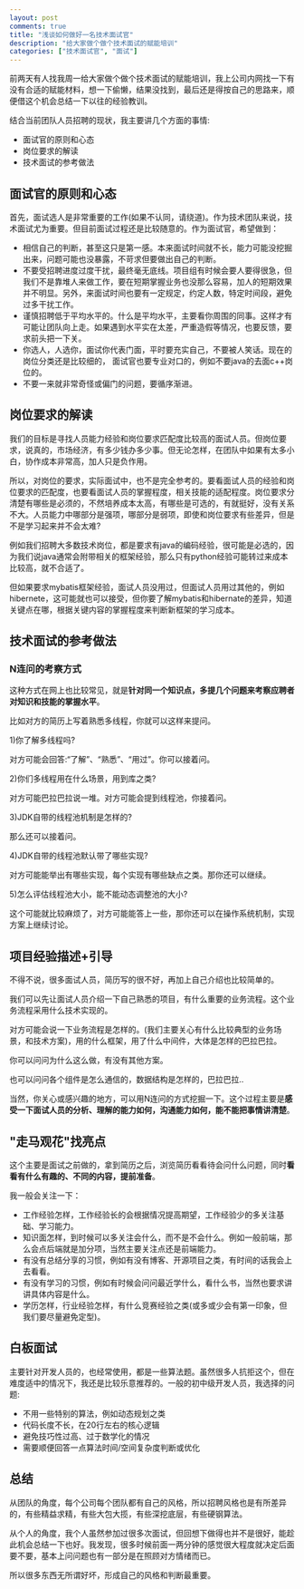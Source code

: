 ```yaml
---
layout: post
comments: true
title: "浅谈如何做好一名技术面试官"
description: "给大家做个做个技术面试的赋能培训"
categories: ["技术面试官", "面试"]
---
```


前两天有人找我周一给大家做个做个技术面试的赋能培训，我上公司内网找一下有没有合适的赋能材料，想一下偷懒，结果没找到，最后还是得按自己的思路来，顺便借这个机会总结一下以往的经验教训。

结合当前团队人员招聘的现状，我主要讲几个方面的事情:

- 面试官的原则和心态
- 岗位要求的解读
- 技术面试的参考做法

## 面试官的原则和心态

首先，面试选人是非常重要的工作(如果不认同，请绕道)。作为技术团队来说，技术面试尤为重要。但目前面试过程还是比较随意的。作为面试官，希望做到：

- 相信自己的判断，甚至这只是第一感。本来面试时间就不长，能力可能没挖掘出来，问题可能也没暴露，不苛求但要做出自己的判断。
- 不要受招聘进度过度干扰，最终毫无底线。项目组有时候会要人要得很急，但我们不是靠堆人来做工作，要在短期掌握业务也没那么容易，加人的短期效果并不明显。另外，来面试时间也要有一定规定，约定人数，特定时间段，避免过多干扰工作。
- 谨慎招聘低于平均水平的。什么是平均水平，主要看你周围的同事。这样才有可能让团队向上走。如果遇到水平实在太差，严重造假等情况，也要反馈，要求前头把一下关。
- 你选人，人选你，面试你代表门面，平时要充实自己，不要被人笑话。现在的岗位分类还是比较细的， 面试官也要专业对口的，例如不要java的去面c++岗位的。
- 不要一来就非常奇怪或偏门的问题，要循序渐进。

## 岗位要求的解读

我们的目标是寻找人员能力经验和岗位要求匹配度比较高的面试人员。但岗位要求，说真的，市场经济，有多少钱办多少事。但无论怎样，在团队中如果有太多小白，协作成本非常高，加人只是负作用。

所以，对岗位的要求，实际面试中，也不是完全参考的。要看面试人员的经验和岗位要求的匹配度，也要看面试人员的掌握程度，相关技能的适配程度。岗位要求分清楚有哪些是必须的，不然培养成本太高，有哪些是可选的，有就挺好，没有关系不大。人员能力中哪部分是强项，哪部分是弱项，即使和岗位要求有些差异，但是不是学习起来并不会太难?

例如我们招聘大多数技术岗位，都是要求有java的编码经验，很可能是必选的，因为我们说java通常会附带相关的框架经验，那么只有python经验可能转过来成本比较高，就不合适了。

但如果要求mybatis框架经验，面试人员没用过，但面试人员用过其他的，例如hibernete，这可能就也可以接受，但你要了解mybatis和hibernate的差异，知道关键点在哪，根据关键内容的掌握程度来判断新框架的学习成本。

## 技术面试的参考做法

### N连问的考察方式

这种方式在网上也比较常见，就是**针对同一个知识点，多提几个问题来考察应聘者对知识和技能的掌握水平**。

比如对方的简历上写着熟悉多线程，你就可以这样来提问。

1)你了解多线程吗?

对方可能会回答:“了解”、“熟悉”、“用过”。你可以接着问。

2)你们多线程用在什么场景，用到库之类?

对方可能巴拉巴拉说一堆。对方可能会提到线程池，你接着问。

3)JDK自带的线程池机制是怎样的?

那么还可以接着问。

4)JDK自带的线程池默认带了哪些实现?

对方可能能举出有哪些实现，每个实现有哪些缺点之类。那你还可以继续。

5)怎么评估线程池大小，能不能动态调整池的大小?

这个可能就比较麻烦了，对方可能能答上一些，那你还可以在操作系统机制，实现方案上继续讨论。

## 项目经验描述+引导

不得不说，很多面试人员，简历写的很不好，再加上自己介绍也比较简单的。

我们可以先让面试人员介绍一下自己熟悉的项目，有什么重要的业务流程。这个业务流程采用什么技术实现的。

对方可能会说一下业务流程是怎样的。(我们主要关心有什么比较典型的业务场景，和技术方案)，用的什么框架，用了什么中间件，大体是怎样的巴拉巴拉。

你可以问问为什么这么做，有没有其他方案。

也可以问问各个组件是怎么通信的，数据结构是怎样的，巴拉巴拉..

当然，你关心或感兴趣的地方，可以用N连问的方式挖掘一下。这个过程主要是**感受一下面试人员的分析、理解的能力如何，沟通能力如何，能不能把事情讲清楚**。

## "走马观花"找亮点

这个主要是面试之前做的，拿到简历之后，浏览简历看看待会问什么问题，同时**看看有什么有趣的、不同的内容，提前准备**。

我一般会关注一下：

- 工作经验怎样，工作经验长的会根据情况提高期望，工作经验少的多关注基础、学习能力。
- 知识面怎样，到时候可以多关注会什么，而不是不会什么。例如一般前端，那么会点后端就是加分项，当然主要关注点还是前端能力。
- 有没有总结分享的习惯，例如有没有博客、开源项目之类，有时间的话我会上去看看。
- 有没有学习的习惯，例如有时候会问问最近学什么，看什么书，当然也要求讲讲具体内容是什么。
- 学历怎样，行业经验怎样，有什么竞赛经验之类(或多或少会有第一印象，但我们要尽量避免定型)。

## 白板面试

主要针对开发人员的，也经常使用，都是一些算法题。虽然很多人抗拒这个，但在难度适中的情况下，我还是比较乐意推荐的。一般的初中级开发人员，我选择的问题:

- 不用一些特别的算法，例如动态规划之类
- 代码长度不长，在20行左右的核心逻辑
- 避免技巧性过高、过于数学化的情况
- 需要顺便回答一点算法时间/空间复杂度判断或优化

## 总结

从团队的角度，每个公司每个团队都有自己的风格，所以招聘风格也是有所差异的，有些精益求精，有些大包大揽，有些深挖底层，有些硬钢算法。

从个人的角度，我个人虽然参加过很多次面试，但回想下做得也并不是很好，能趁此机会总结一下也好。我发现，很多时候前面一两分钟的感觉很大程度就决定后面要不要，基本上问问题也有一部分是在照顾对方情绪而已。

所以很多东西无所谓好坏，形成自己的风格和判断最重要。